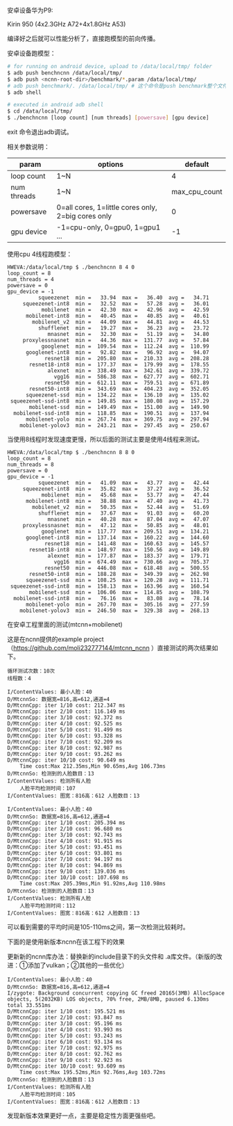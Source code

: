 安卓设备华为P9:

Kirin 950 (4x2.3GHz A72+4x1.8GHz A53)



编译好之后就可以性能分析了，直接跑模型的前向传播。

安卓设备跑模型：

```bash
# for running on android device, upload to /data/local/tmp/ folder
$ adb push benchncnn /data/local/tmp/
$ adb push <ncnn-root-dir>/benchmark/*.param /data/local/tmp/
# adb push benchmark/. /data/local/tmp/ # 这个命令是push benchmark整个文件夹的内容
$ adb shell

# executed in android adb shell
$ cd /data/local/tmp/
$ ./benchncnn [loop count] [num threads] [powersave] [gpu device]
```

exit 命令退出adb调试。



相关参数说明：

| param       | options                                            | default       |
| ----------- | -------------------------------------------------- | ------------- |
| loop count  | 1~N                                                | 4             |
| num threads | 1~N                                                | max_cpu_count |
| powersave   | 0=all cores, 1=little cores only, 2=big cores only | 0             |
| gpu device  | -1=cpu-only, 0=gpu0, 1=gpu1 ...                    | -1            |



使用cpu 4线程跑模型：

```
HWEVA:/data/local/tmp $ ./benchncnn 8 4 0                                      
loop_count = 8
num_threads = 4
powersave = 0
gpu_device = -1
          squeezenet  min =   33.94  max =   36.40  avg =   34.71
     squeezenet-int8  min =   32.52  max =   57.28  avg =   36.01
           mobilenet  min =   42.30  max =   42.96  avg =   42.59
      mobilenet-int8  min =   40.45  max =   40.85  avg =   40.61
        mobilenet_v2  min =   44.09  max =   44.81  avg =   44.53
          shufflenet  min =   19.27  max =   36.23  avg =   23.72
             mnasnet  min =   32.30  max =   51.19  avg =   34.80
     proxylessnasnet  min =   44.36  max =  131.77  avg =   57.84
           googlenet  min =  109.54  max =  112.24  avg =  110.99
      googlenet-int8  min =   92.82  max =   96.92  avg =   94.07
            resnet18  min =  205.80  max =  210.33  avg =  208.28
       resnet18-int8  min =  177.37  max =  179.99  avg =  178.55
             alexnet  min =  338.49  max =  342.61  avg =  339.72
               vgg16  min =  586.38  max =  627.77  avg =  602.71
            resnet50  min =  612.11  max =  759.51  avg =  671.89
       resnet50-int8  min =  343.69  max =  404.23  avg =  352.05
      squeezenet-ssd  min =  134.22  max =  136.10  avg =  135.02
 squeezenet-ssd-int8  min =  149.85  max =  180.08  avg =  157.29
       mobilenet-ssd  min =  149.49  max =  151.00  avg =  149.90
  mobilenet-ssd-int8  min =  118.85  max =  190.51  avg =  137.94
      mobilenet-yolo  min =  267.74  max =  369.75  avg =  297.94
    mobilenet-yolov3  min =  243.21  max =  297.45  avg =  250.67
```



当使用8线程时发现速度更慢，所以后面的测试主要是使用4线程来测试。

```
HWEVA:/data/local/tmp $ ./benchncnn 8 8 0                                      
loop_count = 8
num_threads = 8
powersave = 0
gpu_device = -1
          squeezenet  min =   41.09  max =   43.77  avg =   42.44
     squeezenet-int8  min =   35.82  max =   37.27  avg =   36.52
           mobilenet  min =   45.68  max =   53.77  avg =   47.44
      mobilenet-int8  min =   38.88  max =   47.40  avg =   41.73
        mobilenet_v2  min =   50.35  max =   52.44  avg =   51.69
          shufflenet  min =   37.67  max =   91.03  avg =   60.20
             mnasnet  min =   40.28  max =   87.04  avg =   47.07
     proxylessnasnet  min =   47.12  max =   50.85  avg =   48.01
           googlenet  min =  117.77  max =  209.51  avg =  134.21
      googlenet-int8  min =  137.14  max =  160.22  avg =  144.60
            resnet18  min =  141.48  max =  160.63  avg =  145.57
       resnet18-int8  min =  148.97  max =  150.56  avg =  149.89
             alexnet  min =  177.87  max =  183.37  avg =  179.71
               vgg16  min =  674.49  max =  730.66  avg =  705.37
            resnet50  min =  446.08  max =  618.48  avg =  500.55
       resnet50-int8  min =  188.28  max =  349.39  avg =  262.98
      squeezenet-ssd  min =  108.25  max =  120.28  avg =  111.71
 squeezenet-ssd-int8  min =  158.13  max =  163.96  avg =  160.54
       mobilenet-ssd  min =  106.06  max =  114.85  avg =  108.79
  mobilenet-ssd-int8  min =   76.16  max =   83.08  avg =   78.14
      mobilenet-yolo  min =  267.70  max =  305.16  avg =  277.59
    mobilenet-yolov3  min =  246.50  max =  329.38  avg =  268.13
```





在安卓工程里面的测试(mtcnn+mobilenet)

这是在ncnn提供的example project（https://github.com/moli232777144/mtcnn_ncnn ）直接测试的两次结果如下。

```
循环测试次数：10次
线程数：4

I/ContentValues: 最小人脸：40
D/MtcnnSo: 数据宽=816,高=612,通道=4
D/MtcnnCpp: iter 1/10 cost: 212.347 ms
D/MtcnnCpp: iter 2/10 cost: 116.149 ms
D/MtcnnCpp: iter 3/10 cost: 92.372 ms
D/MtcnnCpp: iter 4/10 cost: 92.525 ms
D/MtcnnCpp: iter 5/10 cost: 91.499 ms
D/MtcnnCpp: iter 6/10 cost: 93.328 ms
D/MtcnnCpp: iter 7/10 cost: 92.209 ms
D/MtcnnCpp: iter 8/10 cost: 92.987 ms
D/MtcnnCpp: iter 9/10 cost: 93.262 ms
D/MtcnnCpp: iter 10/10 cost: 90.649 ms
    Time cost:Max 212.35ms,Min 90.65ms,Avg 106.73ms
D/MtcnnSo: 检测到的人脸数目：13
I/ContentValues: 检测所有人脸
    人脸平均检测时间：107
I/ContentValues: 图宽：816高：612 人脸数目：13
```

```
I/ContentValues: 最小人脸：40
D/MtcnnSo: 数据宽=816,高=612,通道=4
D/MtcnnCpp: iter 1/10 cost: 205.394 ms
D/MtcnnCpp: iter 2/10 cost: 96.680 ms
D/MtcnnCpp: iter 3/10 cost: 92.743 ms
D/MtcnnCpp: iter 4/10 cost: 91.915 ms
D/MtcnnCpp: iter 5/10 cost: 93.451 ms
D/MtcnnCpp: iter 6/10 cost: 93.801 ms
D/MtcnnCpp: iter 7/10 cost: 94.197 ms
D/MtcnnCpp: iter 8/10 cost: 94.869 ms
D/MtcnnCpp: iter 9/10 cost: 139.036 ms
D/MtcnnCpp: iter 10/10 cost: 107.698 ms
    Time cost:Max 205.39ms,Min 91.92ms,Avg 110.98ms
D/MtcnnSo: 检测到的人脸数目：13
I/ContentValues: 检测所有人脸
    人脸平均检测时间：112
I/ContentValues: 图宽：816高：612 人脸数目：13
```

可以看到需要的平均时间是105-110ms之间，第一次检测比较耗时。



下面的是使用新版本ncnn在该工程下的效果

更新新的ncnn库办法：替换新的include目录下的头文件和 .a库文件。（新版的改进：①添加了vulkan；②其他的一些优化）

```
I/ContentValues: 最小人脸：40
D/MtcnnSo: 数据宽=816,高=612,通道=4
I/zygote: Background concurrent copying GC freed 20165(3MB) AllocSpace objects, 5(2032KB) LOS objects, 70% free, 2MB/8MB, paused 6.130ms total 33.551ms
D/MtcnnCpp: iter 1/10 cost: 195.521 ms
D/MtcnnCpp: iter 2/10 cost: 93.847 ms
D/MtcnnCpp: iter 3/10 cost: 95.196 ms
D/MtcnnCpp: iter 4/10 cost: 93.993 ms
D/MtcnnCpp: iter 5/10 cost: 93.243 ms
D/MtcnnCpp: iter 6/10 cost: 93.134 ms
D/MtcnnCpp: iter 7/10 cost: 92.975 ms
D/MtcnnCpp: iter 8/10 cost: 92.762 ms
D/MtcnnCpp: iter 9/10 cost: 92.923 ms
D/MtcnnCpp: iter 10/10 cost: 93.609 ms
    Time cost:Max 195.52ms,Min 92.76ms,Avg 103.72ms
D/MtcnnSo: 检测到的人脸数目：13
I/ContentValues: 检测所有人脸
    人脸平均检测时间：105
I/ContentValues: 图宽：816高：612 人脸数目：13
```

发现新版本效果更好一点，主要是稳定性方面更强些吧。





















